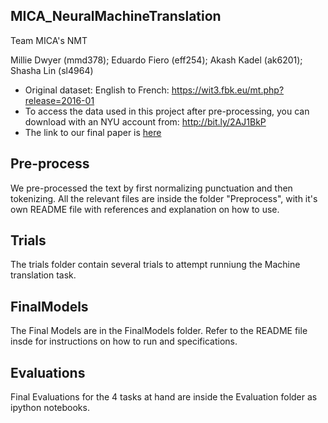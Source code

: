 ##  MICA_NeuralMachineTranslation
Team MICA's NMT

Millie Dwyer (mmd378); Eduardo Fiero (eff254); Akash Kadel (ak6201); Shasha Lin (sl4964)

- Original dataset: English to French: https://wit3.fbk.eu/mt.php?release=2016-01
- To access the data used in this project after pre-processing, you can download with an NYU account from: http://bit.ly/2AJ1BkP
- The link to our final paper is [here](https://drive.google.com/file/d/14yUtMJN1DwZgSUuKKVeaZTgvSWd0M-rH/view)

## Pre-process

We pre-processed the text by first normalizing punctuation and then tokenizing. All the relevant files are inside the folder "Preprocess", with it's own README file with references and explanation on how to use.

## Trials

The trials folder contain several trials to attempt runniung the Machine translation task.

## FinalModels

The Final Models are in the FinalModels folder. Refer to the README file insde for instructions on how to run and specifications. 

## Evaluations

Final Evaluations for the 4 tasks at hand are inside the Evaluation folder as ipython notebooks. 
